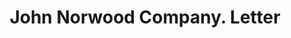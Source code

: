 ---
doi: 10.7916/D8001D7H
date_other: '1890'
date_other_textual: 1890-1899
form: correspondence
genre:
- Letters (correspondence)
name:
- John Norwood Company
object_in_context_url: https://biggert.cul.columbia.edu/items/view/ave_biggert_00820
subject_hierarchical_geographic:
- Paterson, New Jersey, United States
subject_name:
- John Norwood Company
title: John Norwood Company. Letter
sort_title: John Norwood Company. Letter
call_number: ave_biggert_00820
coordinates:
- 40.914746,-74.162826
pid: ave_biggert_00820
identifiers: ave_biggert_00820
thumbnail: https://derivativo-2.library.columbia.edu/iiif/2/ldpd:345351/full/!256,256/0/native.jpg
permalink: /biggert/ave_biggert_00820/
layout: iiif-image-page
---